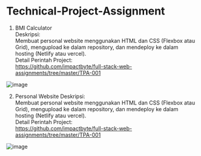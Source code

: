 # Technical-Project-Assignment
1. BMI Calculator  
Deskripsi:  
Membuat personal website menggunakan HTML dan CSS (Flexbox atau Grid), mengupload ke dalam repository, dan mendeploy ke dalam hosting (Netlify atau vercel).  
Detail Perintah Project:  
https://github.com/impactbyte/full-stack-web-assignments/tree/master/TPA-001  

![image](https://github.com/diahjunaidijr/Technical-Project-Assignment/assets/104714627/2da019bb-77e7-48bb-9ae9-ee88ddaa96c3)  

2. Personal Website
Deskripsi:  
Membuat personal website menggunakan HTML dan CSS (Flexbox atau Grid), mengupload ke dalam repository, dan mendeploy ke dalam hosting (Netlify atau vercel).  
Detail Perintah Project:  
https://github.com/impactbyte/full-stack-web-assignments/tree/master/TPA-001  

![image](https://github.com/diahjunaidijr/Technical-Project-Assignment/assets/104714627/a2d9744b-c2fc-4099-9d26-ef8d53be76c5)


